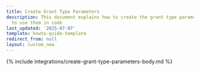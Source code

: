 ```yaml
---
title: Create Grant Type Parameters
description: This document explains how to create the grant type parameters and how
  to use them in code
last_updated: '2025-07-07'
template: howto-guide-template
redirect_from: null
layout: custom_new
---
```


{% include integrations/create-grant-type-parameters-body.md %}
